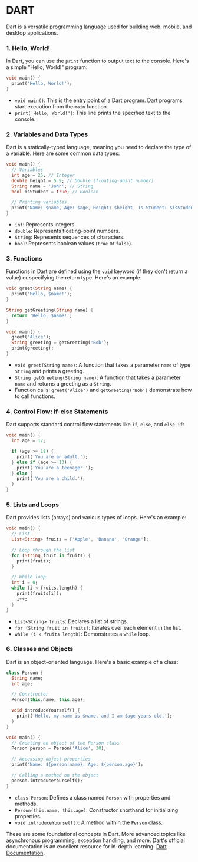 # DART

Dart is a versatile programming language used for building web, mobile, and desktop applications. 

### 1. **Hello, World!**

In Dart, you can use the `print` function to output text to the console. Here's a simple "Hello, World!" program:

```dart
void main() {
  print('Hello, World!');
}
```

- `void main()`: This is the entry point of a Dart program. Dart programs start execution from the `main` function.
- `print('Hello, World!')`: This line prints the specified text to the console.

### 2. **Variables and Data Types**

Dart is a statically-typed language, meaning you need to declare the type of a variable. Here are some common data types:

```dart
void main() {
  // Variables
  int age = 25; // Integer
  double height = 5.9; // Double (floating-point number)
  String name = 'John'; // String
  bool isStudent = true; // Boolean

  // Printing variables
  print('Name: $name, Age: $age, Height: $height, Is Student: $isStudent');
}
```

- `int`: Represents integers.
- `double`: Represents floating-point numbers.
- `String`: Represents sequences of characters.
- `bool`: Represents boolean values (`true` or `false`).

### 3. **Functions**

Functions in Dart are defined using the `void` keyword (if they don't return a value) or specifying the return type. Here's an example:

```dart
void greet(String name) {
  print('Hello, $name!');
}

String getGreeting(String name) {
  return 'Hello, $name!';
}

void main() {
  greet('Alice');
  String greeting = getGreeting('Bob');
  print(greeting);
}
```

- `void greet(String name)`: A function that takes a parameter `name` of type `String` and prints a greeting.
- `String getGreeting(String name)`: A function that takes a parameter `name` and returns a greeting as a `String`.
- Function calls: `greet('Alice')` and `getGreeting('Bob')` demonstrate how to call functions.

### 4. **Control Flow: if-else Statements**

Dart supports standard control flow statements like `if`, `else`, and `else if`:

```dart
void main() {
  int age = 17;

  if (age >= 18) {
    print('You are an adult.');
  } else if (age >= 13) {
    print('You are a teenager.');
  } else {
    print('You are a child.');
  }
}
```

### 5. **Lists and Loops**

Dart provides lists (arrays) and various types of loops. Here's an example:

```dart
void main() {
  // List
  List<String> fruits = ['Apple', 'Banana', 'Orange'];

  // Loop through the list
  for (String fruit in fruits) {
    print(fruit);
  }

  // While loop
  int i = 0;
  while (i < fruits.length) {
    print(fruits[i]);
    i++;
  }
}
```

- `List<String> fruits`: Declares a list of strings.
- `for (String fruit in fruits)`: Iterates over each element in the list.
- `while (i < fruits.length)`: Demonstrates a `while` loop.

### 6. **Classes and Objects**

Dart is an object-oriented language. Here's a basic example of a class:

```dart
class Person {
  String name;
  int age;

  // Constructor
  Person(this.name, this.age);

  void introduceYourself() {
    print('Hello, my name is $name, and I am $age years old.');
  }
}

void main() {
  // Creating an object of the Person class
  Person person = Person('Alice', 30);

  // Accessing object properties
  print('Name: ${person.name}, Age: ${person.age}');

  // Calling a method on the object
  person.introduceYourself();
}
```

- `class Person`: Defines a class named `Person` with properties and methods.
- `Person(this.name, this.age)`: Constructor shorthand for initializing properties.
- `void introduceYourself()`: A method within the `Person` class.

These are some foundational concepts in Dart. More advanced topics like asynchronous programming, exception handling, and more. Dart's official documentation is an excellent resource for in-depth learning: [Dart Documentation](https://dart.dev/guides).